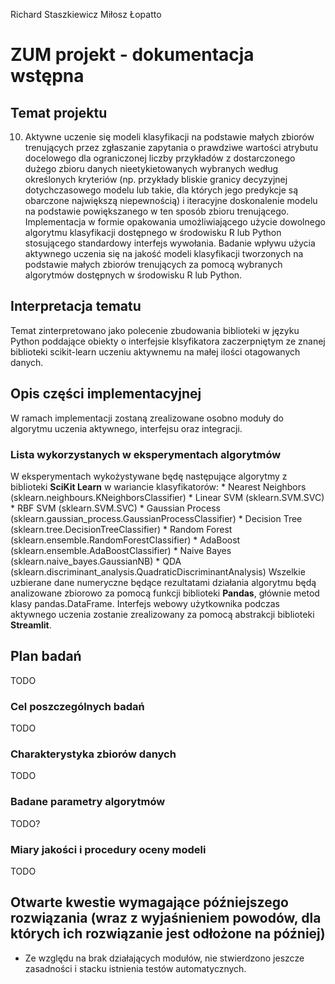 Richard Staszkiewicz
Miłosz Łopatto

# ZUM projekt - dokumentacja wstępna

## Temat projektu
10. Aktywne uczenie się modeli klasyfikacji na podstawie małych zbiorów trenujących przez zgłaszanie zapytania o prawdziwe wartości atrybutu docelowego dla ograniczonej liczby przykładów z dostarczonego dużego zbioru danych nieetykietowanych wybranych według określonych kryteriów (np. przykłady bliskie granicy decyzyjnej dotychczasowego modelu lub takie, dla których jego predykcje są obarczone największą niepewnością) i iteracyjne doskonalenie modelu na podstawie powiększanego w ten sposób zbioru trenującego. Implementacja w formie opakowania umożliwiającego użycie dowolnego algorytmu klasyfikacji dostępnego w środowisku R lub Python stosującego standardowy interfejs wywołania. Badanie wpływu użycia aktywnego uczenia się na jakość modeli klasyfikacji tworzonych na podstawie małych zbiorów trenujących za pomocą wybranych algorytmów dostępnych w środowisku R lub Python.

## Interpretacja tematu
Temat zinterpretowano jako polecenie zbudowania biblioteki w języku Python poddające obiekty o interfejsie klsyfikatora zaczerpniętym ze znanej biblioteki scikit-learn uczeniu aktywnemu na małej ilości otagowanych danych.

## Opis części implementacyjnej
W ramach implementacji zostaną zrealizowane osobno moduły do algorytmu uczenia aktywnego, interfejsu oraz integracji.

### Lista wykorzystanych w eksperymentach algorytmów
<!---
(https://scikit-learn.org/stable/auto_examples/classification/plot_classifier_comparison.html)
--->
W eksperymentach wykożystywane będę następujące algorytmy z biblioteki **SciKit Learn** w wariancie klasyfikatorów:
    * Nearest Neighbors (sklearn.neighbours.KNeighborsClassifier)
    * Linear SVM (sklearn.SVM.SVC)
    * RBF SVM (sklearn.SVM.SVC)
    * Gaussian Process (sklearn.gaussian_process.GaussianProcessClassifier)
    * Decision Tree (sklearn.tree.DecisionTreeClassifier)
    * Random Forest (sklearn.ensemble.RandomForestClassifier)
    * AdaBoost (sklearn.ensemble.AdaBoostClassifier)
    * Naive Bayes (sklearn.naive_bayes.GaussianNB)
    * QDA (sklearn.discriminant_analysis.QuadraticDiscriminantAnalysis)
Wszelkie uzbierane dane numeryczne będące rezultatami działania algorytmu będą analizowane zbiorowo za pomocą funkcji biblioteki **Pandas**, głównie metod klasy pandas.DataFrame.
Interfejs webowy użytkownika podczas aktywnego uczenia zostanie zrealizowany za pomocą abstrakcji biblioteki **Streamlit**.

## Plan badań
TODO

### Cel poszczególnych badań
TODO

### Charakterystyka zbiorów danych
TODO

### Badane parametry algorytmów
TODO?

### Miary jakości i procedury oceny modeli
TODO

## Otwarte kwestie wymagające późniejszego rozwiązania (wraz z wyjaśnieniem powodów, dla których ich rozwiązanie jest odłożone na później)
* Ze względu na brak działających modułów, nie stwierdzono jeszcze zasadności i stacku istnienia testów automatycznych.
